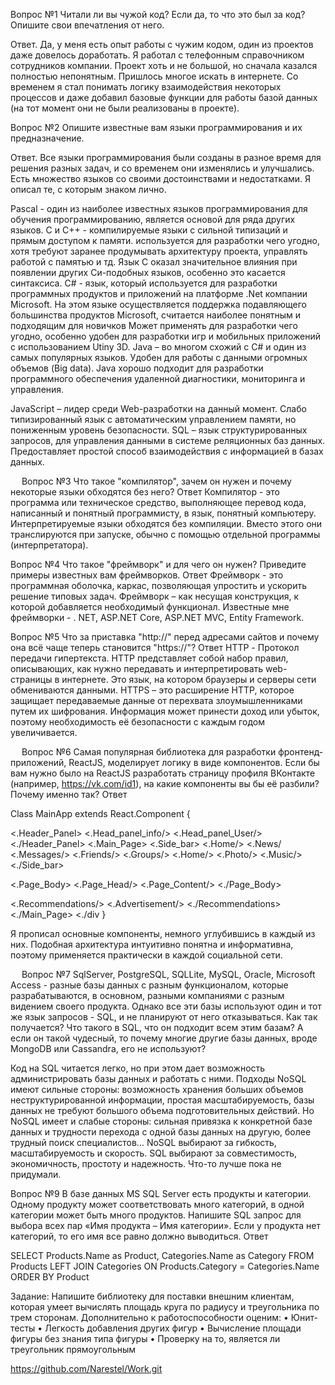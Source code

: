 Вопрос №1
Читали ли вы чужой код? Если да, то что это был за код? Опишите свои впечатления от него.

Ответ.
Да, у меня есть опыт работы с чужим кодом, один из проектов даже довелось доработать.
Я работал с  телефонным справочником сотрудников компании. Проект хоть и не большой, но сначала казался полностью непонятным. Пришлось многое искать в интернете. Со временем я стал понимать логику взаимодействия некоторых процессов и даже добавил базовые функции для работы базой данных (на тот момент они не были реализованы в проекте).

Вопрос №2
Опишите известные вам языки программирования и их предназначение.

Ответ.
Все языки программирования были созданы в разное время для решения разных задач, и со временем они изменялись и улучшались. Есть множество языков со своими достоинствами и недостатками. Я описал те, с которым знаком лично.

Pascal - один из наиболее известных языков программирования для обучения программированию, является основой для ряда других языков.
С и С++ - компилируемые языки с сильной типизаций и прямым доступом к памяти.
используется для разработки чего угодно, хотя требуют заранее продумывать архитектуру проекта, управлять работой с памятью и тд. Язык С оказал значительное влияния при появлении других  Си-подобных языков, особенно это касается синтаксиса.
C# - язык, который используется для разработки программных продуктов и приложений на платформе .Net компании Microsoft. На этом языке осуществляется поддержка подавляющего большинства продуктов Microsoft, считается наиболее понятным и подходящим для новичков
Может применять для разработки чего угодно, особенно удобен для разработки игр и мобильных приложений с использованием Utiny 3D.
Java – во многом схожий с C# и один из самых популярных языков. Удобен для работы с данными огромных объемов (Big data). Java хорошо подходит для разработки программного обеспечения удаленной диагностики, мониторинга и управления.

JavaScript – лидер среди Web-разработки на данный момент. Слабо типизированный язык с автоматическим управлением памяти, но пониженным уровень безопасности.
SQL – язык структурированных запросов, для управления данными в системе реляционных баз данных. Предоставляет простой способ взаимодействия с информацией в базах данных.

 
Вопрос №3
Что такое "компилятор", зачем он нужен и почему некоторые языки обходятся без него?
Ответ
Компилятор - это программа или техническое средство, выполняющее перевод кода, написанный и понятный программисту, в язык, понятный компьютеру.
Интерпретируемые языки обходятся без компиляции. Вместо этого они транслируются при запуске, обычно с помощью отдельной программы (интерпретатора).

Вопрос №4
Что такое "фреймворк" и для чего он нужен? Приведите примеры известных вам фреймворков.
Ответ
Фреймворк - это программная оболочка, каркас, позволяющая упростить и ускорить решение типовых задач.  Фреймворк – как несущая конструкция, к которой добавляется необходимый функционал.
Известные мне фреймворки - . NET, ASP.NET Core,  ASP.NET MVC,  Entity Framework.


Вопрос №5
Что за приставка "http://" перед адресами сайтов и почему она всё чаще теперь становится "https://"?
Ответ
HTTP - Протокол передачи гипертекста. HTTP представляет собой набор правил, описывающих, как нужно передавать и интерпретировать web-страницы в интернете.
Это язык, на котором браузеры и серверы сети обмениваются данными.
HTTPS – это расширение HTTP, которое защищает передаваемые данные от перехвата злоумышленниками путем их шифрования.
Информация может принести доход или убыток, поэтому необходимость её безопасности с каждым годом увеличивается.

 
Вопрос №6
Самая популярная библиотека для разработки фронтенд-приложений, ReactJS, моделирует логику в виде компонентов. Если бы вам нужно было на ReactJS разработать страницу профиля ВКонтакте (например, https://vk.com/id1), на какие компоненты вы бы её разбили? Почему именно так?
Ответ

Class MainApp extends React.Component
{
<div>
	<.Header_Panel>
    <.Head_panel_info/>
    <.Head_panel_User/>
	<./Header_Panel>
<.Main_Page>
  <.Side_bar>
    <.Home/>
    <.News/
    <.Messages/>
    <.Friends/>
    <.Groups/>
    <.Home/>
    <.Photo/>
    <.Music/>
  <./Side_bar>

  <.Page_Body>
    <.Page_Head/>
    <.Page_Content/>
  <./Page_Body>

  <.Recommendations/>
    <.Advertisement/>
  <./Recommendations>
<./Main_Page>
<./div
}


Я прописал основные компоненты, немного углубившись в каждый из них.
Подобная архитектура интуитивно понятна и информативна, поэтому применяется практически в каждой социальной сети.

 
Вопрос №7
SqlServer, PostgreSQL, SQLLite, MySQL, Oracle, Microsoft Access - разные базы данных с разным функционалом, которые разрабатываются, в основном, разными компаниями с разным видением своего продукта.
Однако все эти базы используют один и тот же язык запросов - SQL, и не планируют от него отказываться. Как так получается? Что такого в SQL, что он подходит всем этим базам?
А если он такой чудесный, то почему многие другие базы данных, вроде MongoDB или Cassandra, его не используют?

Код на SQL читается легко, но при этом дает возможность администрировать базы данных и работать с ними.
Подходы NoSQL имеют сильные стороны: возможность хранения больших объемов неструктурированной информации, простая масштабируемость, базы данных не требуют большого объема подготовительных действий.
Но NoSQL имеет и слабые стороны: сильная привязка к конкретной базе данных и трудности перехода с одной базы данных на другую, более трудный поиск специалистов…
NoSQL выбирают за гибкость, масштабируемость и скорость.
SQL выбирают за совместимость, экономичность, простоту и надежность.
Что-то лучше пока не придумали.


Вопрос №9
В базе данных MS SQL Server есть продукты и категории. Одному продукту может соответствовать много категорий, в одной категории может быть много продуктов.
Напишите SQL запрос для выбора всех пар «Имя продукта – Имя категории». Если у продукта нет категорий, то его имя все равно должно выводиться.
Ответ

SELECT Products.Name as Product, Categories.Name as Category
FROM Products
LEFT JOIN Categories ON Products.Category = Categories.Name
ORDER BY Product


Задание:
Напишите библиотеку для поставки внешним клиентам, которая умеет вычислять площадь круга по радиусу и треугольника по трем сторонам. Дополнительно к работоспособности оценим:
•	Юнит-тесты
•	Легкость добавления других фигур
•	Вычисление площади фигуры без знания типа фигуры
•	Проверку на то, является ли треугольник прямоугольным

https://github.com/Narestel/Work.git

